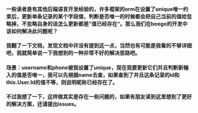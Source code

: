 #### 一些读者是有其他后端语言开发经验的，许多框架的orm在设置了unique唯一约束后，更新单条记录的某个字段值，判断是否唯一的时候都会把自己当前的值给忽略掉，不忽略自身的话怎么更新都是”值已经存在“。那么我们在beego的开发中该如何解决此问题呢？
#### 我翻了一下文档，发现文档中并没有提到这一点，当然也有可能是我看的不够详细吧，我就简单说一下我想到的一种非常不好的解决思路吧。
#### 场景：username和phone被我设置了unique，现在我要更新它们并且判断新输入的值是否唯一，我可以先根据name去查，如果查到了并且这条记录的id和this.User.Id的值不等，则说明昵称已经存在了。
#### 不过我想了一下，这样做其实是存在一些问题的，如果有朋友读到这里想到了更好的解决方案，还请提出issues。